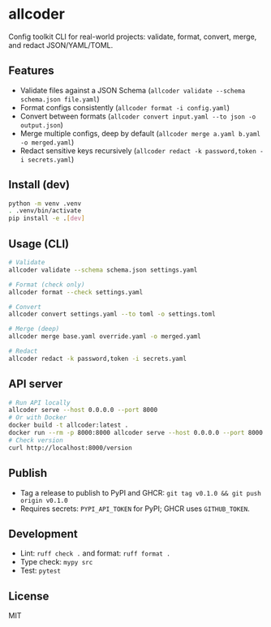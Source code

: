# allcoder

Config toolkit CLI for real-world projects: validate, format, convert, merge, and redact JSON/YAML/TOML.

## Features
- Validate files against a JSON Schema (`allcoder validate --schema schema.json file.yaml`)
- Format configs consistently (`allcoder format -i config.yaml`)
- Convert between formats (`allcoder convert input.yaml --to json -o output.json`)
- Merge multiple configs, deep by default (`allcoder merge a.yaml b.yaml -o merged.yaml`)
- Redact sensitive keys recursively (`allcoder redact -k password,token -i secrets.yaml`)

## Install (dev)
```bash
python -m venv .venv
. .venv/bin/activate
pip install -e .[dev]
```

## Usage (CLI)
```bash
# Validate
allcoder validate --schema schema.json settings.yaml

# Format (check only)
allcoder format --check settings.yaml

# Convert
allcoder convert settings.yaml --to toml -o settings.toml

# Merge (deep)
allcoder merge base.yaml override.yaml -o merged.yaml

# Redact
allcoder redact -k password,token -i secrets.yaml
```

## API server
```bash
# Run API locally
allcoder serve --host 0.0.0.0 --port 8000
# Or with Docker
docker build -t allcoder:latest .
docker run --rm -p 8000:8000 allcoder serve --host 0.0.0.0 --port 8000
# Check version
curl http://localhost:8000/version
```

## Publish
- Tag a release to publish to PyPI and GHCR: `git tag v0.1.0 && git push origin v0.1.0`
- Requires secrets: `PYPI_API_TOKEN` for PyPI; GHCR uses `GITHUB_TOKEN`.

## Development
- Lint: `ruff check .` and format: `ruff format .`
- Type check: `mypy src`
- Test: `pytest`

## License
MIT
